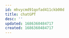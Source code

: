 ```yaml
---
id: mhvycmd91qofad411ckb00d
title: chatGPT
desc: ''
updated: 1686360484717
created: 1686360484717
---
```

